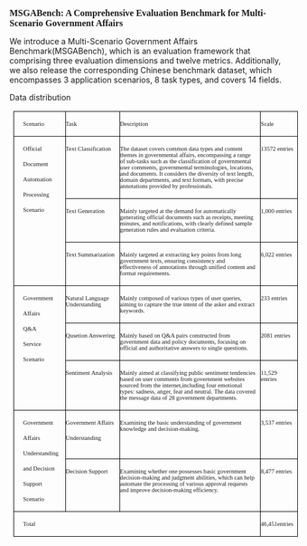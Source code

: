<p class="22"><b><span style="mso-spacerun:'yes';font-family:'Times New Roman';mso-ascii-font-family:'Linux Biolinum O';
mso-hansi-font-family:'Linux Biolinum O';mso-bidi-font-family:'Linux Biolinum O';font-weight:bold;
font-size:12.0000pt;"><font face="Linux Biolinum O">MSGABench: </font></span></b><b><span style="mso-spacerun:'yes';font-family:'Linux Biolinum O';mso-fareast-font-family:'Times New Roman';
font-weight:bold;font-size:12.0000pt;">A </span></b><b><span style="mso-spacerun:'yes';font-family:'Times New Roman';mso-ascii-font-family:'Linux Biolinum O';
mso-hansi-font-family:'Linux Biolinum O';mso-bidi-font-family:'Linux Biolinum O';font-weight:bold;
font-size:12.0000pt;"><font face="Linux Biolinum O">C</font></span></b><b><span style="mso-spacerun:'yes';font-family:'Linux Biolinum O';mso-fareast-font-family:'Times New Roman';
font-weight:bold;font-size:12.0000pt;">omprehensive</span></b><b><span style="mso-spacerun:'yes';font-family:'Times New Roman';mso-ascii-font-family:'Linux Biolinum O';
mso-hansi-font-family:'Linux Biolinum O';mso-bidi-font-family:'Linux Biolinum O';font-weight:bold;
font-size:12.0000pt;">&nbsp;<font face="Linux Biolinum O">Evaluation</font></span></b><b><span style="mso-spacerun:'yes';font-family:'Linux Biolinum O';mso-fareast-font-family:'Times New Roman';
font-weight:bold;font-size:12.0000pt;">&nbsp;</span></b><b><span style="mso-spacerun:'yes';font-family:'Times New Roman';mso-ascii-font-family:'Linux Biolinum O';
mso-hansi-font-family:'Linux Biolinum O';mso-bidi-font-family:'Linux Biolinum O';font-weight:bold;
font-size:12.0000pt;"><font face="Linux Biolinum O">B</font></span></b><b><span style="mso-spacerun:'yes';font-family:'Linux Biolinum O';mso-fareast-font-family:'Times New Roman';
font-weight:bold;font-size:12.0000pt;">enchmark for </span></b><b><span style="mso-spacerun:'yes';font-family:'Times New Roman';mso-ascii-font-family:'Linux Biolinum O';
mso-hansi-font-family:'Linux Biolinum O';mso-bidi-font-family:'Linux Biolinum O';font-weight:bold;
font-size:12.0000pt;"><font face="Linux Biolinum O">M</font></span></b><b><span style="mso-spacerun:'yes';font-family:'Linux Biolinum O';mso-fareast-font-family:'Times New Roman';
font-weight:bold;font-size:12.0000pt;">ulti-</span></b><b><span style="mso-spacerun:'yes';font-family:'Times New Roman';mso-ascii-font-family:'Linux Biolinum O';
mso-hansi-font-family:'Linux Biolinum O';mso-bidi-font-family:'Linux Biolinum O';font-weight:bold;
font-size:12.0000pt;"><font face="Linux Biolinum O">S</font></span></b><b><span style="mso-spacerun:'yes';font-family:'Linux Biolinum O';mso-fareast-font-family:'Times New Roman';
font-weight:bold;font-size:12.0000pt;">cenario Government </span></b><b><span style="mso-spacerun:'yes';font-family:'Times New Roman';mso-ascii-font-family:'Linux Biolinum O';
mso-hansi-font-family:'Linux Biolinum O';mso-bidi-font-family:'Linux Biolinum O';font-weight:bold;
font-size:12.0000pt;"><font face="Linux Biolinum O">A</font></span></b><b><span style="mso-spacerun:'yes';font-family:'Linux Biolinum O';mso-fareast-font-family:'Times New Roman';
font-weight:bold;font-size:12.0000pt;">ffairs</span></b><b><span style="mso-spacerun:'yes';font-family:'Linux Biolinum O';mso-fareast-font-family:'Times New Roman';
font-weight:bold;font-size:12.0000pt;"><o:p></o:p></span></b></p>

We introduce a Multi-Scenario Government Affairs Benchmark(MSGABench), which is an evaluation framework that comprising three evaluation dimensions and twelve metrics. 
Additionally, we also release the corresponding Chinese benchmark dataset, which encompasses 3 application scenarios, 8 task types, and covers 14 fields. 

Data distribution
<table class="MsoTableGrid" border="1" cellspacing="0" style="border-collapse:collapse;margin-left:5.4000pt;mso-table-layout-alt:fixed;
border:none;mso-border-left-alt:0.5000pt solid windowtext;mso-border-top-alt:0.5000pt solid windowtext;
mso-border-right-alt:0.5000pt solid windowtext;mso-border-bottom-alt:0.5000pt solid windowtext;mso-border-insideh:0.5000pt solid windowtext;
mso-border-insidev:0.5000pt solid windowtext;mso-padding-alt:0.0000pt 5.4000pt 0.0000pt 0.0000pt ;"><tbody><tr style="height:1.1500pt;"><td width="85" valign="top" style="width:64.4500pt;padding:0.0000pt 5.4000pt 0.0000pt 0.0000pt ;border-left:1.0000pt solid windowtext;
mso-border-left-alt:0.5000pt solid windowtext;border-right:1.0000pt solid windowtext;mso-border-right-alt:0.5000pt solid windowtext;
border-top:1.0000pt solid windowtext;mso-border-top-alt:0.5000pt solid windowtext;border-bottom:1.0000pt solid windowtext;
mso-border-bottom-alt:0.5000pt solid windowtext;"><p class="18" style="margin-left:0.0000pt;mso-para-margin-left:0.0000gd;text-indent:11.9000pt;
mso-char-indent-count:0.0000;text-autospace:ideograph-numeric;mso-pagination:widow-orphan;
mso-line-height-alt:12pt;"><span style="font-family:'Linux Libertine O';mso-fareast-font-family:Cambria;font-size:8.0000pt;
mso-font-kerning:0.0000pt;">Scenario</span><span style="font-family:'Linux Libertine O';mso-fareast-font-family:Cambria;font-size:8.0000pt;
mso-font-kerning:0.0000pt;"><o:p></o:p></span></p></td><td width="92" valign="top" style="width:69.5000pt;padding:0.0000pt 5.4000pt 0.0000pt 0.0000pt ;border-left:1.0000pt solid windowtext;
mso-border-left-alt:0.5000pt solid windowtext;border-right:1.0000pt solid windowtext;mso-border-right-alt:0.5000pt solid windowtext;
border-top:1.0000pt solid windowtext;mso-border-top-alt:0.5000pt solid windowtext;border-bottom:1.0000pt solid windowtext;
mso-border-bottom-alt:0.5000pt solid windowtext;"><p class="18" style="margin-left:0.0000pt;mso-para-margin-left:0.0000gd;text-indent:0.0000pt;
mso-char-indent-count:0.0000;text-autospace:ideograph-numeric;mso-pagination:widow-orphan;
mso-line-height-alt:12pt;"><span style="font-family:'Linux Libertine O';mso-fareast-font-family:Cambria;font-size:8.0000pt;
mso-font-kerning:0.0000pt;">Task</span><span style="font-family:'Linux Libertine O';mso-fareast-font-family:Cambria;font-size:8.0000pt;
mso-font-kerning:0.0000pt;"><o:p></o:p></span></p></td><td width="337" valign="top" style="width:253.2000pt;padding:0.0000pt 5.4000pt 0.0000pt 0.0000pt ;border-left:1.0000pt solid windowtext;
mso-border-left-alt:0.5000pt solid windowtext;border-right:1.0000pt solid windowtext;mso-border-right-alt:0.5000pt solid windowtext;
border-top:1.0000pt solid windowtext;mso-border-top-alt:0.5000pt solid windowtext;border-bottom:1.0000pt solid windowtext;
mso-border-bottom-alt:0.5000pt solid windowtext;"><p class="18" style="margin-left:0.0000pt;mso-para-margin-left:0.0000gd;text-indent:0.0000pt;
mso-char-indent-count:0.0000;text-autospace:ideograph-numeric;mso-pagination:widow-orphan;
mso-line-height-alt:12pt;"><span style="font-family:'Linux Libertine O';mso-fareast-font-family:Cambria;font-size:8.0000pt;
mso-font-kerning:0.0000pt;">Description</span><span style="font-family:'Linux Libertine O';mso-fareast-font-family:Cambria;font-size:8.0000pt;
mso-font-kerning:0.0000pt;"><o:p></o:p></span></p></td><td width="44" valign="top" style="width:33.5500pt;padding:0.0000pt 5.4000pt 0.0000pt 0.0000pt ;border-left:1.0000pt solid windowtext;
mso-border-left-alt:0.5000pt solid windowtext;border-right:1.0000pt solid windowtext;mso-border-right-alt:0.5000pt solid windowtext;
border-top:1.0000pt solid windowtext;mso-border-top-alt:0.5000pt solid windowtext;border-bottom:1.0000pt solid windowtext;
mso-border-bottom-alt:0.5000pt solid windowtext;"><p class="18" style="margin-left:0.0000pt;mso-para-margin-left:0.0000gd;text-indent:0.0000pt;
mso-char-indent-count:0.0000;text-autospace:ideograph-numeric;mso-pagination:widow-orphan;
mso-line-height-alt:12pt;"><span style="font-family:'Linux Libertine O';mso-fareast-font-family:Cambria;font-size:8.0000pt;
mso-font-kerning:0.0000pt;">Scale</span><span style="font-family:'Linux Libertine O';mso-fareast-font-family:Cambria;font-size:8.0000pt;
mso-font-kerning:0.0000pt;"><o:p></o:p></span></p></td></tr><tr style="height:39.9000pt;"><td width="85" valign="top" rowspan="3" style="width:64.4500pt;padding:0.0000pt 5.4000pt 0.0000pt 0.0000pt ;border-left:1.0000pt solid windowtext;
mso-border-left-alt:0.5000pt solid windowtext;border-right:1.0000pt solid windowtext;mso-border-right-alt:0.5000pt solid windowtext;
border-top:none;mso-border-top-alt:none;border-bottom:1.0000pt solid windowtext;
mso-border-bottom-alt:0.5000pt solid windowtext;"><p class="18" style="margin-left:0.0000pt;mso-para-margin-left:0.0000gd;text-indent:11.9000pt;
mso-char-indent-count:0.0000;text-autospace:ideograph-numeric;mso-pagination:widow-orphan;
mso-line-height-alt:12pt;"><span style="font-family:'Linux Libertine O';mso-fareast-font-family:Cambria;font-size:8.0000pt;
mso-font-kerning:0.0000pt;"><a name="OLE_LINK27">Official</a></span><span style="font-family:'Linux Libertine O';mso-fareast-font-family:Cambria;font-size:8.0000pt;
mso-font-kerning:0.0000pt;"><o:p></o:p></span></p><p class="18" style="margin-left:0.0000pt;mso-para-margin-left:0.0000gd;text-indent:11.9000pt;
mso-char-indent-count:0.0000;text-autospace:ideograph-numeric;mso-pagination:widow-orphan;
mso-line-height-alt:12pt;"><span style="font-family:'Linux Libertine O';mso-fareast-font-family:Cambria;font-size:8.0000pt;
mso-font-kerning:0.0000pt;">Document</span><span style="font-family:'Linux Libertine O';mso-fareast-font-family:Cambria;font-size:8.0000pt;
mso-font-kerning:0.0000pt;"><o:p></o:p></span></p><p class="18" style="margin-left:0.0000pt;mso-para-margin-left:0.0000gd;text-indent:11.9000pt;
mso-char-indent-count:0.0000;text-autospace:ideograph-numeric;mso-pagination:widow-orphan;
mso-line-height-alt:12pt;"><span style="font-family:'Linux Libertine O';mso-fareast-font-family:Cambria;font-size:8.0000pt;
mso-font-kerning:0.0000pt;">Automation</span><span style="font-family:'Linux Libertine O';mso-fareast-font-family:Cambria;font-size:8.0000pt;
mso-font-kerning:0.0000pt;"><o:p></o:p></span></p><p class="18" style="margin-left:0.0000pt;mso-para-margin-left:0.0000gd;text-indent:11.9000pt;
mso-char-indent-count:0.0000;text-autospace:ideograph-numeric;mso-pagination:widow-orphan;
mso-line-height-alt:12pt;"><span style="font-family:'Linux Libertine O';mso-fareast-font-family:Cambria;font-size:8.0000pt;
mso-font-kerning:0.0000pt;">Processing</span><span style="font-family:'Linux Libertine O';mso-fareast-font-family:Cambria;font-size:8.0000pt;
mso-font-kerning:0.0000pt;"><o:p></o:p></span></p><p class="18" style="margin-left:0.0000pt;mso-para-margin-left:0.0000gd;text-indent:11.9000pt;
mso-char-indent-count:0.0000;text-autospace:ideograph-numeric;mso-pagination:widow-orphan;
mso-line-height-alt:12pt;"><span style="font-family:'Linux Libertine O';mso-fareast-font-family:Cambria;font-size:8.0000pt;
mso-font-kerning:0.0000pt;">Scenario</span><span style="font-family:'Linux Libertine O';mso-fareast-font-family:Cambria;font-size:8.0000pt;
mso-font-kerning:0.0000pt;"><o:p></o:p></span></p></td><td width="92" valign="top" style="width:69.5000pt;padding:0.0000pt 5.4000pt 0.0000pt 0.0000pt ;border-left:1.0000pt solid windowtext;
mso-border-left-alt:0.5000pt solid windowtext;border-right:1.0000pt solid windowtext;mso-border-right-alt:0.5000pt solid windowtext;
border-top:none;mso-border-top-alt:0.5000pt solid windowtext;border-bottom:1.0000pt solid windowtext;
mso-border-bottom-alt:0.5000pt solid windowtext;"><p class="18" style="margin-left:0.0000pt;mso-para-margin-left:0.0000gd;text-indent:0.0000pt;
mso-char-indent-count:0.0000;text-autospace:ideograph-numeric;mso-pagination:widow-orphan;
mso-line-height-alt:12pt;"><span style="font-family:'Linux Libertine O';mso-fareast-font-family:Cambria;font-size:8.0000pt;
mso-font-kerning:0.0000pt;">Text</span><span style="font-family:Cambria;mso-ascii-font-family:'Linux Libertine O';mso-hansi-font-family:'Linux Libertine O';
mso-bidi-font-family:'Linux Libertine O';font-size:8.0000pt;mso-font-kerning:0.0000pt;"><span style="font-family:'Linux Libertine O';mso-spacerun:'yes';">&nbsp;</span></span><span style="font-family:'Linux Libertine O';mso-fareast-font-family:Cambria;font-size:8.0000pt;
mso-font-kerning:0.0000pt;">Classification</span><span style="font-family:'Linux Libertine O';mso-fareast-font-family:Cambria;font-size:8.0000pt;
mso-font-kerning:0.0000pt;"><o:p></o:p></span></p></td><td width="337" valign="top" style="width:253.2000pt;padding:0.0000pt 5.4000pt 0.0000pt 0.0000pt ;border-left:1.0000pt solid windowtext;
mso-border-left-alt:0.5000pt solid windowtext;border-right:1.0000pt solid windowtext;mso-border-right-alt:0.5000pt solid windowtext;
border-top:none;mso-border-top-alt:0.5000pt solid windowtext;border-bottom:1.0000pt solid windowtext;
mso-border-bottom-alt:0.5000pt solid windowtext;"><p class="18" style="margin-left:0.0000pt;mso-para-margin-left:0.0000gd;text-indent:0.0000pt;
mso-char-indent-count:0.0000;text-autospace:ideograph-numeric;mso-pagination:widow-orphan;
mso-line-height-alt:12pt;"><span style="font-family:'Linux Libertine O';mso-fareast-font-family:Cambria;font-size:8.0000pt;
mso-font-kerning:0.0000pt;">The dataset covers common data types and content themes in governmental affairs, encompassing a range of sub-tasks such as the classification of governmental user comments, governmental terminologies, locations, and documents. It considers the diversity of text length, domain departments, and text formats, with precise annotations provided by professionals.</span><span style="font-family:'Linux Libertine O';mso-fareast-font-family:Cambria;font-size:8.0000pt;
mso-font-kerning:0.0000pt;"><o:p></o:p></span></p></td><td width="44" valign="top" style="width:33.5500pt;padding:0.0000pt 5.4000pt 0.0000pt 0.0000pt ;border-left:1.0000pt solid windowtext;
mso-border-left-alt:0.5000pt solid windowtext;border-right:1.0000pt solid windowtext;mso-border-right-alt:0.5000pt solid windowtext;
border-top:none;mso-border-top-alt:0.5000pt solid windowtext;border-bottom:1.0000pt solid windowtext;
mso-border-bottom-alt:0.5000pt solid windowtext;"><p class="18" style="margin-left:0.0000pt;mso-para-margin-left:0.0000gd;text-indent:0.0000pt;
mso-char-indent-count:0.0000;text-autospace:ideograph-numeric;mso-pagination:widow-orphan;
mso-line-height-alt:12pt;"><span style="font-family:Cambria;mso-ascii-font-family:'Linux Libertine O';mso-hansi-font-family:'Linux Libertine O';
mso-bidi-font-family:'Linux Libertine O';font-size:8.0000pt;mso-font-kerning:0.0000pt;"><font face="Linux Libertine O">13572 </font></span><span style="font-family:'Linux Libertine O';mso-fareast-font-family:Cambria;font-size:8.0000pt;
mso-font-kerning:0.0000pt;">entries</span><span style="font-family:'Linux Libertine O';mso-fareast-font-family:Cambria;font-size:8.0000pt;
mso-font-kerning:0.0000pt;"><o:p></o:p></span></p></td></tr><tr style="height:1.1500pt;"><td width="92" valign="top" style="width:69.5000pt;padding:0.0000pt 5.4000pt 0.0000pt 0.0000pt ;border-left:1.0000pt solid windowtext;
mso-border-left-alt:0.5000pt solid windowtext;border-right:1.0000pt solid windowtext;mso-border-right-alt:0.5000pt solid windowtext;
border-top:none;mso-border-top-alt:0.5000pt solid windowtext;border-bottom:1.0000pt solid windowtext;
mso-border-bottom-alt:0.5000pt solid windowtext;"><p class="18" style="margin-left:0.0000pt;mso-para-margin-left:0.0000gd;text-indent:0.0000pt;
mso-char-indent-count:0.0000;text-autospace:ideograph-numeric;mso-pagination:widow-orphan;
mso-line-height-alt:12pt;"><span style="font-family:'Linux Libertine O';mso-fareast-font-family:Cambria;font-size:8.0000pt;
mso-font-kerning:0.0000pt;">Text Generation</span><span style="font-family:'Linux Libertine O';mso-fareast-font-family:Cambria;font-size:8.0000pt;
mso-font-kerning:0.0000pt;"><o:p></o:p></span></p></td><td width="337" valign="top" style="width:253.2000pt;padding:0.0000pt 5.4000pt 0.0000pt 0.0000pt ;border-left:1.0000pt solid windowtext;
mso-border-left-alt:0.5000pt solid windowtext;border-right:1.0000pt solid windowtext;mso-border-right-alt:0.5000pt solid windowtext;
border-top:none;mso-border-top-alt:0.5000pt solid windowtext;border-bottom:1.0000pt solid windowtext;
mso-border-bottom-alt:0.5000pt solid windowtext;"><p class="18" style="margin-left:0.0000pt;mso-para-margin-left:0.0000gd;text-indent:0.0000pt;
mso-char-indent-count:0.0000;text-autospace:ideograph-numeric;mso-pagination:widow-orphan;
mso-line-height-alt:12pt;"><span style="font-family:'Linux Libertine O';mso-fareast-font-family:Cambria;font-size:8.0000pt;
mso-font-kerning:0.0000pt;">Mainly targeted at the demand for automatically generating official documents such as receipts, meeting minutes, and notifications, with clearly defined sample generation rules and evaluation criteria.</span><span style="font-family:'Linux Libertine O';mso-fareast-font-family:Cambria;font-size:8.0000pt;
mso-font-kerning:0.0000pt;"><o:p></o:p></span></p></td><td width="44" valign="top" style="width:33.5500pt;padding:0.0000pt 5.4000pt 0.0000pt 0.0000pt ;border-left:1.0000pt solid windowtext;
mso-border-left-alt:0.5000pt solid windowtext;border-right:1.0000pt solid windowtext;mso-border-right-alt:0.5000pt solid windowtext;
border-top:none;mso-border-top-alt:0.5000pt solid windowtext;border-bottom:1.0000pt solid windowtext;
mso-border-bottom-alt:0.5000pt solid windowtext;"><p class="18" style="margin-left:0.0000pt;mso-para-margin-left:0.0000gd;text-indent:0.0000pt;
mso-char-indent-count:0.0000;text-autospace:ideograph-numeric;mso-pagination:widow-orphan;
mso-line-height-alt:12pt;"><span style="font-family:'Linux Libertine O';mso-fareast-font-family:Cambria;font-size:8.0000pt;
mso-font-kerning:0.0000pt;">1,000 entries</span><span style="font-family:'Linux Libertine O';mso-fareast-font-family:Cambria;font-size:8.0000pt;
mso-font-kerning:0.0000pt;"><o:p></o:p></span></p></td></tr><tr style="height:1.1500pt;"><td width="92" valign="top" style="width:69.5000pt;padding:0.0000pt 5.4000pt 0.0000pt 0.0000pt ;border-left:1.0000pt solid windowtext;
mso-border-left-alt:0.5000pt solid windowtext;border-right:1.0000pt solid windowtext;mso-border-right-alt:0.5000pt solid windowtext;
border-top:none;mso-border-top-alt:0.5000pt solid windowtext;border-bottom:1.0000pt solid windowtext;
mso-border-bottom-alt:0.5000pt solid windowtext;"><p class="18" style="margin-left:0.0000pt;mso-para-margin-left:0.0000gd;text-indent:0.0000pt;
mso-char-indent-count:0.0000;text-autospace:ideograph-numeric;mso-pagination:widow-orphan;
mso-line-height-alt:12pt;"><span style="font-family:'Linux Libertine O';mso-fareast-font-family:Cambria;font-size:8.0000pt;
mso-font-kerning:0.0000pt;">Text Summarization</span><span style="font-family:'Linux Libertine O';mso-fareast-font-family:Cambria;font-size:8.0000pt;
mso-font-kerning:0.0000pt;"><o:p></o:p></span></p></td><td width="337" valign="top" style="width:253.2000pt;padding:0.0000pt 5.4000pt 0.0000pt 0.0000pt ;border-left:1.0000pt solid windowtext;
mso-border-left-alt:0.5000pt solid windowtext;border-right:1.0000pt solid windowtext;mso-border-right-alt:0.5000pt solid windowtext;
border-top:none;mso-border-top-alt:0.5000pt solid windowtext;border-bottom:1.0000pt solid windowtext;
mso-border-bottom-alt:0.5000pt solid windowtext;"><p class="18" style="margin-left:0.0000pt;mso-para-margin-left:0.0000gd;text-indent:0.0000pt;
mso-char-indent-count:0.0000;text-autospace:ideograph-numeric;mso-pagination:widow-orphan;
mso-line-height-alt:12pt;"><span style="font-family:'Linux Libertine O';mso-fareast-font-family:Cambria;font-size:8.0000pt;
mso-font-kerning:0.0000pt;">Mainly targeted at extracting key points from long government texts, ensuring consistency and effectiveness of annotations through unified content and format requirements.</span><span style="font-family:'Linux Libertine O';mso-fareast-font-family:Cambria;font-size:8.0000pt;
mso-font-kerning:0.0000pt;"><o:p></o:p></span></p></td><td width="44" valign="top" style="width:33.5500pt;padding:0.0000pt 5.4000pt 0.0000pt 0.0000pt ;border-left:1.0000pt solid windowtext;
mso-border-left-alt:0.5000pt solid windowtext;border-right:1.0000pt solid windowtext;mso-border-right-alt:0.5000pt solid windowtext;
border-top:none;mso-border-top-alt:0.5000pt solid windowtext;border-bottom:1.0000pt solid windowtext;
mso-border-bottom-alt:0.5000pt solid windowtext;"><p class="18" style="margin-left:0.0000pt;mso-para-margin-left:0.0000gd;text-indent:0.0000pt;
mso-char-indent-count:0.0000;text-autospace:ideograph-numeric;mso-pagination:widow-orphan;
mso-line-height-alt:12pt;"><span style="font-family:'Linux Libertine O';mso-fareast-font-family:Cambria;font-size:8.0000pt;
mso-font-kerning:0.0000pt;">6,022 entries</span><span style="font-family:'Linux Libertine O';mso-fareast-font-family:Cambria;font-size:8.0000pt;
mso-font-kerning:0.0000pt;"><o:p></o:p></span></p></td></tr><tr style="height:1.1500pt;"><td width="85" valign="top" rowspan="3" style="width:64.4500pt;padding:0.0000pt 5.4000pt 0.0000pt 0.0000pt ;border-left:1.0000pt solid windowtext;
mso-border-left-alt:0.5000pt solid windowtext;border-right:1.0000pt solid windowtext;mso-border-right-alt:0.5000pt solid windowtext;
border-top:none;mso-border-top-alt:none;border-bottom:1.0000pt solid windowtext;
mso-border-bottom-alt:0.5000pt solid windowtext;"><p class="18" style="margin-left:0.0000pt;mso-para-margin-left:0.0000gd;text-indent:11.9000pt;
mso-char-indent-count:0.0000;text-autospace:ideograph-numeric;mso-pagination:widow-orphan;
mso-line-height-alt:12pt;"><span style="font-family:'Linux Libertine O';mso-fareast-font-family:Cambria;font-size:8.0000pt;
mso-font-kerning:0.0000pt;">Government</span><span style="font-family:'Linux Libertine O';mso-fareast-font-family:Cambria;font-size:8.0000pt;
mso-font-kerning:0.0000pt;"><o:p></o:p></span></p><p class="18" style="margin-left:0.0000pt;mso-para-margin-left:0.0000gd;text-indent:11.9000pt;
mso-char-indent-count:0.0000;text-autospace:ideograph-numeric;mso-pagination:widow-orphan;
mso-line-height-alt:12pt;"><span style="font-family:'Linux Libertine O';mso-fareast-font-family:Cambria;font-size:8.0000pt;
mso-font-kerning:0.0000pt;">Affairs</span><span style="font-family:'Linux Libertine O';mso-fareast-font-family:Cambria;font-size:8.0000pt;
mso-font-kerning:0.0000pt;"><o:p></o:p></span></p><p class="18" style="margin-left:0.0000pt;mso-para-margin-left:0.0000gd;text-indent:11.9000pt;
mso-char-indent-count:0.0000;text-autospace:ideograph-numeric;mso-pagination:widow-orphan;
mso-line-height-alt:12pt;"><span style="font-family:'Linux Libertine O';mso-fareast-font-family:Cambria;font-size:8.0000pt;
mso-font-kerning:0.0000pt;">Q&amp;A</span><span style="font-family:'Linux Libertine O';mso-fareast-font-family:Cambria;font-size:8.0000pt;
mso-font-kerning:0.0000pt;"><o:p></o:p></span></p><p class="18" style="margin-left:0.0000pt;mso-para-margin-left:0.0000gd;text-indent:11.9000pt;
mso-char-indent-count:0.0000;text-autospace:ideograph-numeric;mso-pagination:widow-orphan;
mso-line-height-alt:12pt;"><span style="font-family:'Linux Libertine O';mso-fareast-font-family:Cambria;font-size:8.0000pt;
mso-font-kerning:0.0000pt;">Service</span><span style="font-family:'Linux Libertine O';mso-fareast-font-family:Cambria;font-size:8.0000pt;
mso-font-kerning:0.0000pt;"><o:p></o:p></span></p><p class="18" style="margin-left:0.0000pt;mso-para-margin-left:0.0000gd;text-indent:11.9000pt;
mso-char-indent-count:0.0000;text-autospace:ideograph-numeric;mso-pagination:widow-orphan;
mso-line-height-alt:12pt;"><span style="font-family:'Linux Libertine O';mso-fareast-font-family:Cambria;font-size:8.0000pt;
mso-font-kerning:0.0000pt;">Scenario</span><span style="font-family:'Linux Libertine O';mso-fareast-font-family:Cambria;font-size:8.0000pt;
mso-font-kerning:0.0000pt;"><o:p></o:p></span></p></td><td width="92" valign="top" style="width:69.5000pt;padding:0.0000pt 5.4000pt 0.0000pt 0.0000pt ;border-left:1.0000pt solid windowtext;
mso-border-left-alt:0.5000pt solid windowtext;border-right:1.0000pt solid windowtext;mso-border-right-alt:0.5000pt solid windowtext;
border-top:none;mso-border-top-alt:0.5000pt solid windowtext;border-bottom:1.0000pt solid windowtext;
mso-border-bottom-alt:0.5000pt solid windowtext;"><p class="18" style="margin-left:0.0000pt;mso-para-margin-left:0.0000gd;text-indent:0.0000pt;
mso-char-indent-count:0.0000;text-autospace:ideograph-numeric;mso-pagination:widow-orphan;
mso-line-height-alt:12pt;"><span style="font-family:'Linux Libertine O';mso-fareast-font-family:Cambria;font-size:8.0000pt;
mso-font-kerning:0.0000pt;">Natural Language Understanding</span><span style="font-family:'Linux Libertine O';mso-fareast-font-family:Cambria;font-size:8.0000pt;
mso-font-kerning:0.0000pt;"><o:p></o:p></span></p></td><td width="337" valign="top" style="width:253.2000pt;padding:0.0000pt 5.4000pt 0.0000pt 0.0000pt ;border-left:1.0000pt solid windowtext;
mso-border-left-alt:0.5000pt solid windowtext;border-right:1.0000pt solid windowtext;mso-border-right-alt:0.5000pt solid windowtext;
border-top:none;mso-border-top-alt:0.5000pt solid windowtext;border-bottom:1.0000pt solid windowtext;
mso-border-bottom-alt:0.5000pt solid windowtext;"><p class="18" style="margin-left:0.0000pt;mso-para-margin-left:0.0000gd;text-indent:0.0000pt;
mso-char-indent-count:0.0000;text-autospace:ideograph-numeric;mso-pagination:widow-orphan;
mso-line-height-alt:12pt;"><span style="font-family:'Linux Libertine O';mso-fareast-font-family:Cambria;font-size:8.0000pt;
mso-font-kerning:0.0000pt;">Mainly composed of various types of user queries, aiming to capture the true intent of the asker and extract keywords.</span><span style="font-family:'Linux Libertine O';mso-fareast-font-family:Cambria;font-size:8.0000pt;
mso-font-kerning:0.0000pt;"><o:p></o:p></span></p></td><td width="44" valign="top" style="width:33.5500pt;padding:0.0000pt 5.4000pt 0.0000pt 0.0000pt ;border-left:1.0000pt solid windowtext;
mso-border-left-alt:0.5000pt solid windowtext;border-right:1.0000pt solid windowtext;mso-border-right-alt:0.5000pt solid windowtext;
border-top:none;mso-border-top-alt:0.5000pt solid windowtext;border-bottom:1.0000pt solid windowtext;
mso-border-bottom-alt:0.5000pt solid windowtext;"><p class="18" style="margin-left:0.0000pt;mso-para-margin-left:0.0000gd;text-indent:0.0000pt;
mso-char-indent-count:0.0000;text-autospace:ideograph-numeric;mso-pagination:widow-orphan;
mso-line-height-alt:12pt;"><span style="font-family:'Linux Libertine O';mso-fareast-font-family:Cambria;font-size:8.0000pt;
mso-font-kerning:0.0000pt;">233 entries</span><span style="font-family:'Linux Libertine O';mso-fareast-font-family:Cambria;font-size:8.0000pt;
mso-font-kerning:0.0000pt;"><o:p></o:p></span></p></td></tr><tr style="height:1.1500pt;"><td width="92" valign="top" style="width:69.5000pt;padding:0.0000pt 5.4000pt 0.0000pt 0.0000pt ;border-left:1.0000pt solid windowtext;
mso-border-left-alt:0.5000pt solid windowtext;border-right:1.0000pt solid windowtext;mso-border-right-alt:0.5000pt solid windowtext;
border-top:none;mso-border-top-alt:0.5000pt solid windowtext;border-bottom:1.0000pt solid windowtext;
mso-border-bottom-alt:0.5000pt solid windowtext;"><p class="18" style="margin-left:0.0000pt;mso-para-margin-left:0.0000gd;text-indent:0.0000pt;
mso-char-indent-count:0.0000;text-autospace:ideograph-numeric;mso-pagination:widow-orphan;
mso-line-height-alt:12pt;"><span style="font-family:'Linux Libertine O';mso-fareast-font-family:Cambria;font-size:8.0000pt;
mso-font-kerning:0.0000pt;">Q</span><span style="font-family:Cambria;mso-ascii-font-family:'Linux Libertine O';mso-hansi-font-family:'Linux Libertine O';
mso-bidi-font-family:'Linux Libertine O';font-size:8.0000pt;mso-font-kerning:0.0000pt;"><font face="Linux Libertine O">usetion Answering</font></span><span style="font-family:'Linux Libertine O';mso-fareast-font-family:Cambria;font-size:8.0000pt;
mso-font-kerning:0.0000pt;"><o:p></o:p></span></p></td><td width="337" valign="top" style="width:253.2000pt;padding:0.0000pt 5.4000pt 0.0000pt 0.0000pt ;border-left:1.0000pt solid windowtext;
mso-border-left-alt:0.5000pt solid windowtext;border-right:1.0000pt solid windowtext;mso-border-right-alt:0.5000pt solid windowtext;
border-top:none;mso-border-top-alt:0.5000pt solid windowtext;border-bottom:1.0000pt solid windowtext;
mso-border-bottom-alt:0.5000pt solid windowtext;"><p class="18" style="margin-left:0.0000pt;mso-para-margin-left:0.0000gd;text-indent:0.0000pt;
mso-char-indent-count:0.0000;text-autospace:ideograph-numeric;mso-pagination:widow-orphan;
mso-line-height-alt:12pt;"><span style="font-family:'Linux Libertine O';mso-fareast-font-family:Cambria;font-size:8.0000pt;
mso-font-kerning:0.0000pt;">Mainly based on Q&amp;A pairs constructed from government data and policy documents, focusing on official and authoritative answers to single questions.</span><span style="font-family:'Linux Libertine O';mso-fareast-font-family:Cambria;font-size:8.0000pt;
mso-font-kerning:0.0000pt;"><o:p></o:p></span></p></td><td width="44" valign="top" style="width:33.5500pt;padding:0.0000pt 5.4000pt 0.0000pt 0.0000pt ;border-left:1.0000pt solid windowtext;
mso-border-left-alt:0.5000pt solid windowtext;border-right:1.0000pt solid windowtext;mso-border-right-alt:0.5000pt solid windowtext;
border-top:none;mso-border-top-alt:0.5000pt solid windowtext;border-bottom:1.0000pt solid windowtext;
mso-border-bottom-alt:0.5000pt solid windowtext;"><p class="18" style="margin-left:0.0000pt;mso-para-margin-left:0.0000gd;text-indent:0.0000pt;
mso-char-indent-count:0.0000;text-autospace:ideograph-numeric;mso-pagination:widow-orphan;
mso-line-height-alt:12pt;"><span style="font-family:Cambria;mso-ascii-font-family:'Linux Libertine O';mso-hansi-font-family:'Linux Libertine O';
mso-bidi-font-family:'Linux Libertine O';font-size:8.0000pt;mso-font-kerning:0.0000pt;"><font face="Linux Libertine O">2081 </font></span><span style="font-family:'Linux Libertine O';mso-fareast-font-family:Cambria;font-size:8.0000pt;
mso-font-kerning:0.0000pt;">entries</span><span style="font-family:'Linux Libertine O';mso-fareast-font-family:Cambria;font-size:8.0000pt;
mso-font-kerning:0.0000pt;"><o:p></o:p></span></p></td></tr><tr style="height:1.1500pt;"><td width="92" valign="top" style="width:69.5000pt;padding:0.0000pt 5.4000pt 0.0000pt 0.0000pt ;border-left:1.0000pt solid windowtext;
mso-border-left-alt:0.5000pt solid windowtext;border-right:1.0000pt solid windowtext;mso-border-right-alt:0.5000pt solid windowtext;
border-top:none;mso-border-top-alt:0.5000pt solid windowtext;border-bottom:1.0000pt solid windowtext;
mso-border-bottom-alt:0.5000pt solid windowtext;"><p class="18" style="margin-left:0.0000pt;mso-para-margin-left:0.0000gd;text-indent:0.0000pt;
mso-char-indent-count:0.0000;text-autospace:ideograph-numeric;mso-pagination:widow-orphan;
mso-line-height-alt:12pt;"><span style="font-family:'Linux Libertine O';mso-fareast-font-family:Cambria;font-size:8.0000pt;
mso-font-kerning:0.0000pt;">Sentiment Analysis</span><span style="font-family:'Linux Libertine O';mso-fareast-font-family:Cambria;font-size:8.0000pt;
mso-font-kerning:0.0000pt;"><o:p></o:p></span></p></td><td width="337" valign="top" style="width:253.2000pt;padding:0.0000pt 5.4000pt 0.0000pt 0.0000pt ;border-left:1.0000pt solid windowtext;
mso-border-left-alt:0.5000pt solid windowtext;border-right:1.0000pt solid windowtext;mso-border-right-alt:0.5000pt solid windowtext;
border-top:none;mso-border-top-alt:0.5000pt solid windowtext;border-bottom:1.0000pt solid windowtext;
mso-border-bottom-alt:0.5000pt solid windowtext;"><p class="18" style="margin-left:0.0000pt;mso-para-margin-left:0.0000gd;text-indent:0.0000pt;
mso-char-indent-count:0.0000;text-autospace:ideograph-numeric;mso-pagination:widow-orphan;
mso-line-height-alt:12pt;"><span style="font-family:'Linux Libertine O';mso-fareast-font-family:Cambria;font-size:8.0000pt;
mso-font-kerning:0.0000pt;">Mainly aimed at classifying public sentiment tendencies based on user comments from government websites sourced from the internet</span><span style="font-family:Cambria;mso-ascii-font-family:'Linux Libertine O';mso-hansi-font-family:'Linux Libertine O';
mso-bidi-font-family:'Linux Libertine O';font-size:8.0000pt;mso-font-kerning:0.0000pt;"><font face="Linux Libertine O">,including four emotional types: sadness, anger, fear and neutral. The data covered the message data of 28 government departments.</font></span><span style="font-family:'Linux Libertine O';mso-fareast-font-family:Cambria;font-size:8.0000pt;
mso-font-kerning:0.0000pt;"><o:p></o:p></span></p></td><td width="44" valign="top" style="width:33.5500pt;padding:0.0000pt 5.4000pt 0.0000pt 0.0000pt ;border-left:1.0000pt solid windowtext;
mso-border-left-alt:0.5000pt solid windowtext;border-right:1.0000pt solid windowtext;mso-border-right-alt:0.5000pt solid windowtext;
border-top:none;mso-border-top-alt:0.5000pt solid windowtext;border-bottom:1.0000pt solid windowtext;
mso-border-bottom-alt:0.5000pt solid windowtext;"><p class="18" style="margin-left:0.0000pt;mso-para-margin-left:0.0000gd;text-indent:0.0000pt;
mso-char-indent-count:0.0000;text-autospace:ideograph-numeric;mso-pagination:widow-orphan;
mso-line-height-alt:12pt;"><span style="font-family:'Linux Libertine O';mso-fareast-font-family:Cambria;font-size:8.0000pt;
mso-font-kerning:0.0000pt;">11,529 entries</span><span style="font-family:'Linux Libertine O';mso-fareast-font-family:Cambria;font-size:8.0000pt;
mso-font-kerning:0.0000pt;"><o:p></o:p></span></p></td></tr><tr style="height:1.1500pt;"><td width="85" valign="top" rowspan="2" style="width:64.4500pt;padding:0.0000pt 5.4000pt 0.0000pt 0.0000pt ;border-left:1.0000pt solid windowtext;
mso-border-left-alt:0.5000pt solid windowtext;border-right:1.0000pt solid windowtext;mso-border-right-alt:0.5000pt solid windowtext;
border-top:none;mso-border-top-alt:none;border-bottom:1.0000pt solid windowtext;
mso-border-bottom-alt:0.5000pt solid windowtext;"><p class="18" style="margin-left:0.0000pt;mso-para-margin-left:0.0000gd;text-indent:11.9000pt;
mso-char-indent-count:0.0000;text-autospace:ideograph-numeric;mso-pagination:widow-orphan;
mso-line-height-alt:12pt;"><span style="font-family:'Linux Libertine O';mso-fareast-font-family:Cambria;font-size:8.0000pt;
mso-font-kerning:0.0000pt;"><a name="OLE_LINK28">Government</a></span><span style="font-family:'Linux Libertine O';mso-fareast-font-family:Cambria;font-size:8.0000pt;
mso-font-kerning:0.0000pt;"><o:p></o:p></span></p><p class="18" style="margin-left:0.0000pt;mso-para-margin-left:0.0000gd;text-indent:11.9000pt;
mso-char-indent-count:0.0000;text-autospace:ideograph-numeric;mso-pagination:widow-orphan;
mso-line-height-alt:12pt;"><span style="font-family:'Linux Libertine O';mso-fareast-font-family:Cambria;font-size:8.0000pt;
mso-font-kerning:0.0000pt;"><a name="OLE_LINK29">Affairs</a></span><span style="font-family:'Linux Libertine O';mso-fareast-font-family:Cambria;font-size:8.0000pt;
mso-font-kerning:0.0000pt;"><o:p></o:p></span></p><p class="18" style="margin-left:0.0000pt;mso-para-margin-left:0.0000gd;text-indent:11.9000pt;
mso-char-indent-count:0.0000;text-autospace:ideograph-numeric;mso-pagination:widow-orphan;
mso-line-height-alt:12pt;"><span style="font-family:'Linux Libertine O';mso-fareast-font-family:Cambria;font-size:8.0000pt;
mso-font-kerning:0.0000pt;">Understanding</span><span style="font-family:'Linux Libertine O';mso-fareast-font-family:Cambria;font-size:8.0000pt;
mso-font-kerning:0.0000pt;"><o:p></o:p></span></p><p class="18" style="margin-left:0.0000pt;mso-para-margin-left:0.0000gd;text-indent:11.9000pt;
mso-char-indent-count:0.0000;text-autospace:ideograph-numeric;mso-pagination:widow-orphan;
mso-line-height-alt:12pt;"><span style="font-family:'Linux Libertine O';mso-fareast-font-family:Cambria;font-size:8.0000pt;
mso-font-kerning:0.0000pt;">and Decision</span><span style="font-family:'Linux Libertine O';mso-fareast-font-family:Cambria;font-size:8.0000pt;
mso-font-kerning:0.0000pt;"><o:p></o:p></span></p><p class="18" style="margin-left:0.0000pt;mso-para-margin-left:0.0000gd;text-indent:11.9000pt;
mso-char-indent-count:0.0000;text-autospace:ideograph-numeric;mso-pagination:widow-orphan;
mso-line-height-alt:12pt;"><span style="font-family:'Linux Libertine O';mso-fareast-font-family:Cambria;font-size:8.0000pt;
mso-font-kerning:0.0000pt;">Support</span><span style="font-family:'Linux Libertine O';mso-fareast-font-family:Cambria;font-size:8.0000pt;
mso-font-kerning:0.0000pt;"><o:p></o:p></span></p><p class="18" style="margin-left:0.0000pt;mso-para-margin-left:0.0000gd;text-indent:11.9000pt;
mso-char-indent-count:0.0000;text-autospace:ideograph-numeric;mso-pagination:widow-orphan;
mso-line-height-alt:12pt;"><span style="font-family:'Linux Libertine O';mso-fareast-font-family:Cambria;font-size:8.0000pt;
mso-font-kerning:0.0000pt;">Scenario</span><span style="font-family:'Linux Libertine O';mso-fareast-font-family:Cambria;font-size:8.0000pt;
mso-font-kerning:0.0000pt;"><o:p></o:p></span></p></td><td width="92" valign="top" style="width:69.5000pt;padding:0.0000pt 5.4000pt 0.0000pt 0.0000pt ;border-left:1.0000pt solid windowtext;
mso-border-left-alt:0.5000pt solid windowtext;border-right:1.0000pt solid windowtext;mso-border-right-alt:0.5000pt solid windowtext;
border-top:none;mso-border-top-alt:0.5000pt solid windowtext;border-bottom:1.0000pt solid windowtext;
mso-border-bottom-alt:0.5000pt solid windowtext;"><p class="18" style="margin-left:0.0000pt;mso-para-margin-left:0.0000gd;text-indent:0.0000pt;
mso-char-indent-count:0.0000;text-autospace:ideograph-numeric;mso-pagination:widow-orphan;
mso-line-height-alt:12pt;"><span style="font-family:'Linux Libertine O';mso-fareast-font-family:Cambria;font-size:8.0000pt;
mso-font-kerning:0.0000pt;">Government Affairs</span><span style="font-family:'Linux Libertine O';mso-fareast-font-family:Cambria;font-size:8.0000pt;
mso-font-kerning:0.0000pt;"><o:p></o:p></span></p><p class="18" style="margin-left:0.0000pt;mso-para-margin-left:0.0000gd;text-indent:0.0000pt;
mso-char-indent-count:0.0000;text-autospace:ideograph-numeric;mso-pagination:widow-orphan;
mso-line-height-alt:12pt;"><span style="font-family:'Linux Libertine O';mso-fareast-font-family:Cambria;font-size:8.0000pt;
mso-font-kerning:0.0000pt;">Understanding</span><span style="font-family:'Linux Libertine O';mso-fareast-font-family:Cambria;font-size:8.0000pt;
mso-font-kerning:0.0000pt;"><o:p></o:p></span></p></td><td width="337" valign="top" style="width:253.2000pt;padding:0.0000pt 5.4000pt 0.0000pt 0.0000pt ;border-left:1.0000pt solid windowtext;
mso-border-left-alt:0.5000pt solid windowtext;border-right:1.0000pt solid windowtext;mso-border-right-alt:0.5000pt solid windowtext;
border-top:none;mso-border-top-alt:0.5000pt solid windowtext;border-bottom:1.0000pt solid windowtext;
mso-border-bottom-alt:0.5000pt solid windowtext;"><p class="18" style="margin-left:0.0000pt;mso-para-margin-left:0.0000gd;text-indent:0.0000pt;
mso-char-indent-count:0.0000;text-autospace:ideograph-numeric;mso-pagination:widow-orphan;
mso-line-height-alt:12pt;"><span style="font-family:'Linux Libertine O';mso-fareast-font-family:Cambria;font-size:8.0000pt;
mso-font-kerning:0.0000pt;">Examining the basic understanding of government knowledge and decision-making.</span><span style="font-family:'Linux Libertine O';mso-fareast-font-family:Cambria;font-size:8.0000pt;
mso-font-kerning:0.0000pt;"><o:p></o:p></span></p></td><td width="44" valign="top" style="width:33.5500pt;padding:0.0000pt 5.4000pt 0.0000pt 0.0000pt ;border-left:1.0000pt solid windowtext;
mso-border-left-alt:0.5000pt solid windowtext;border-right:1.0000pt solid windowtext;mso-border-right-alt:0.5000pt solid windowtext;
border-top:none;mso-border-top-alt:0.5000pt solid windowtext;border-bottom:1.0000pt solid windowtext;
mso-border-bottom-alt:0.5000pt solid windowtext;"><p class="18" style="margin-left:0.0000pt;mso-para-margin-left:0.0000gd;text-indent:0.0000pt;
mso-char-indent-count:0.0000;text-autospace:ideograph-numeric;mso-pagination:widow-orphan;
mso-line-height-alt:12pt;"><span style="font-family:'Linux Libertine O';mso-fareast-font-family:Cambria;font-size:8.0000pt;
mso-font-kerning:0.0000pt;">3,537 entries</span><span style="font-family:'Linux Libertine O';mso-fareast-font-family:Cambria;font-size:8.0000pt;
mso-font-kerning:0.0000pt;"><o:p></o:p></span></p></td></tr><tr style="height:4.5000pt;"><td width="92" valign="top" style="width:69.5000pt;padding:0.0000pt 5.4000pt 0.0000pt 0.0000pt ;border-left:1.0000pt solid windowtext;
mso-border-left-alt:0.5000pt solid windowtext;border-right:1.0000pt solid windowtext;mso-border-right-alt:0.5000pt solid windowtext;
border-top:none;mso-border-top-alt:0.5000pt solid windowtext;border-bottom:1.0000pt solid windowtext;
mso-border-bottom-alt:0.5000pt solid windowtext;"><p class="18" style="margin-left:0.0000pt;mso-para-margin-left:0.0000gd;text-indent:0.0000pt;
mso-char-indent-count:0.0000;text-autospace:ideograph-numeric;mso-pagination:widow-orphan;
mso-line-height-alt:12pt;"><span style="font-family:'Linux Libertine O';mso-fareast-font-family:Cambria;font-size:8.0000pt;
mso-font-kerning:0.0000pt;">Decision Support</span><span style="font-family:'Linux Libertine O';mso-fareast-font-family:Cambria;font-size:8.0000pt;
mso-font-kerning:0.0000pt;"><o:p></o:p></span></p></td><td width="337" valign="top" style="width:253.2000pt;padding:0.0000pt 5.4000pt 0.0000pt 0.0000pt ;border-left:1.0000pt solid windowtext;
mso-border-left-alt:0.5000pt solid windowtext;border-right:1.0000pt solid windowtext;mso-border-right-alt:0.5000pt solid windowtext;
border-top:none;mso-border-top-alt:0.5000pt solid windowtext;border-bottom:1.0000pt solid windowtext;
mso-border-bottom-alt:0.5000pt solid windowtext;"><p class="18" style="margin-left:0.0000pt;mso-para-margin-left:0.0000gd;text-indent:0.0000pt;
mso-char-indent-count:0.0000;text-autospace:ideograph-numeric;mso-pagination:widow-orphan;
mso-line-height-alt:12pt;"><span style="font-family:'Linux Libertine O';mso-fareast-font-family:Cambria;font-size:8.0000pt;
mso-font-kerning:0.0000pt;">Examining whether one possesses basic government decision-making and judgment abilities, which can help automate the processing of various approval requests and improve decision-making efficiency.</span><span style="font-family:'Linux Libertine O';mso-fareast-font-family:Cambria;font-size:8.0000pt;
mso-font-kerning:0.0000pt;"><o:p></o:p></span></p></td><td width="44" valign="top" style="width:33.5500pt;padding:0.0000pt 5.4000pt 0.0000pt 0.0000pt ;border-left:1.0000pt solid windowtext;
mso-border-left-alt:0.5000pt solid windowtext;border-right:1.0000pt solid windowtext;mso-border-right-alt:0.5000pt solid windowtext;
border-top:none;mso-border-top-alt:0.5000pt solid windowtext;border-bottom:1.0000pt solid windowtext;
mso-border-bottom-alt:0.5000pt solid windowtext;"><p class="18" style="margin-left:0.0000pt;mso-para-margin-left:0.0000gd;text-indent:0.0000pt;
mso-char-indent-count:0.0000;text-autospace:ideograph-numeric;mso-pagination:widow-orphan;
mso-line-height-alt:12pt;"><span style="font-family:'Linux Libertine O';mso-fareast-font-family:Cambria;font-size:8.0000pt;
mso-font-kerning:0.0000pt;">8,477 entries</span><span style="font-family:'Linux Libertine O';mso-fareast-font-family:Cambria;font-size:8.0000pt;
mso-font-kerning:0.0000pt;"><o:p></o:p></span></p></td></tr><tr style="height:1.1500pt;"><td width="516" valign="top" colspan="3" style="width:387.1500pt;padding:0.0000pt 5.4000pt 0.0000pt 0.0000pt ;border-left:1.0000pt solid windowtext;
mso-border-left-alt:0.5000pt solid windowtext;border-right:1.0000pt solid windowtext;mso-border-right-alt:0.5000pt solid windowtext;
border-top:none;mso-border-top-alt:0.5000pt solid windowtext;border-bottom:1.0000pt solid windowtext;
mso-border-bottom-alt:0.5000pt solid windowtext;"><p class="18" style="margin-left:0.0000pt;mso-para-margin-left:0.0000gd;text-indent:11.9000pt;
mso-char-indent-count:0.0000;text-autospace:ideograph-numeric;mso-pagination:widow-orphan;
mso-line-height-alt:12pt;"><span style="font-family:'Linux Libertine O';mso-fareast-font-family:Cambria;font-size:8.0000pt;
mso-font-kerning:0.0000pt;">Total</span><span style="font-family:'Linux Libertine O';mso-fareast-font-family:Cambria;font-size:8.0000pt;
mso-font-kerning:0.0000pt;"><o:p></o:p></span></p></td><td width="44" valign="top" style="width:33.5500pt;padding:0.0000pt 5.4000pt 0.0000pt 0.0000pt ;border-left:1.0000pt solid windowtext;
mso-border-left-alt:0.5000pt solid windowtext;border-right:1.0000pt solid windowtext;mso-border-right-alt:0.5000pt solid windowtext;
border-top:none;mso-border-top-alt:0.5000pt solid windowtext;border-bottom:1.0000pt solid windowtext;
mso-border-bottom-alt:0.5000pt solid windowtext;"><p class="18" style="margin-left:0.0000pt;mso-para-margin-left:0.0000gd;text-indent:0.0000pt;
mso-char-indent-count:0.0000;text-autospace:ideograph-numeric;mso-pagination:widow-orphan;
mso-line-height-alt:12pt;"><span style="font-family:'Linux Libertine O';mso-fareast-font-family:Cambria;font-size:8.0000pt;
mso-font-kerning:0.0000pt;">4</span><span style="font-family:Cambria;mso-ascii-font-family:'Linux Libertine O';mso-hansi-font-family:'Linux Libertine O';
mso-bidi-font-family:'Linux Libertine O';font-size:8.0000pt;mso-font-kerning:0.0000pt;"><font face="Linux Libertine O">6,451</font></span><span style="font-family:'Linux Libertine O';mso-fareast-font-family:Cambria;font-size:8.0000pt;
mso-font-kerning:0.0000pt;">entries</span><span style="font-family:'Linux Libertine O';mso-fareast-font-family:Cambria;font-size:8.0000pt;
mso-font-kerning:0.0000pt;"><o:p></o:p></span></p></td></tr></tbody></table>

